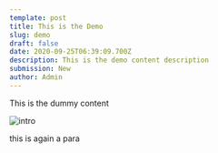 ```yaml
---
template: post
title: This is the Demo
slug: demo
draft: false
date: 2020-09-25T06:39:09.700Z
description: This is the demo content description
submission: New
author: Admin
---
```

This is the dummy content

![intro](/media/screenshot-1-.png "intro image")

this is again a para